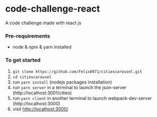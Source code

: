 # code-challenge-react

A code challenge made with react js

### Pre-requirements
- node & npm & yarn installed

### To get started

1. `git clone https://github.com/Felix8971/citiescarousel.git`
1. `cd citiescarousel` 
2. run `yarn install` (nodejs packages installation)
4. run `yarn server` in a terminal to launch the json-server (http://localhost:3001/cities)
5. run `yarn client` in another terminal to launch webpack-dev-server (http://localhost:3000)
5. visit <http://localhost:3000/> 
